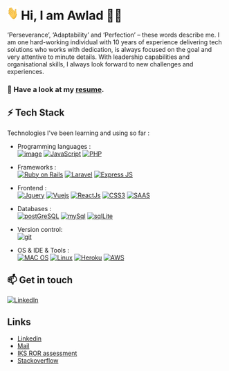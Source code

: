 
# <img src="https://raw.githubusercontent.com/ABSphreak/ABSphreak/master/gifs/Hi.gif" height="32px" width="25px"> Hi, I am Awlad 👨‍💻

‘Perseverance’, ‘Adaptability’ and ‘Perfection’ – these words describe me. I am one hard-working individual with 10 years
of experience delivering tech solutions who works with dedication, is always focused on the goal and very attentive to
minute details. With leadership capabilities and organisational skills, I always look forward to new challenges and
experiences.

### 🔭 Have a look at my [resume](https://drive.google.com/file/d/1p0_8uwJUJJU5aAU0grSR_e0kRmymmZ8e/view?usp=sharing).


## ⚡ Tech Stack
Technologies I've been learning and using so far :

- Programming languages : <br />
    [![image](https://img.shields.io/badge/Ruby-CC342D?style=for-the-badge&logo=ruby&logoColor=white)]("javascript:void(0)")
    [![JavaScript](https://img.shields.io/badge/JavaScript-F7DF1E?style=for-the-badge&logo=javascript&logoColor=black)]("javascript:void(0)")
[![PHP](https://img.shields.io/badge/PHP-777BB4?style=for-the-badge&logo=php&logoColor=white)]("javascript:void(0)")
   
- Frameworks : <br />
    [![Ruby on Rails](https://img.shields.io/badge/Ruby_on_Rails-CC0000?style=for-the-badge&logo=ruby-on-rails&logoColor=white)]("javascript:void(0)")
    [![Laravel](https://img.shields.io/badge/Laravel-FF2D20?style=for-the-badge&logo=laravel&logoColor=white)]("javascript:void(0)")
    [![Express JS](https://img.shields.io/badge/Express.js-404D59?style=for-the-badge)]("javascript:void(0)")
   
- Frontend : <br />
    [![Jquery](https://img.shields.io/badge/jQuery-0769AD?style=for-the-badge&logo=jquery&logoColor=white)]("javascript:void(0)")
    [![Vuejs](https://img.shields.io/badge/Vue.js-35495E?style=for-the-badge&logo=vue.js&logoColor=4FC08D)]("javascript:void(0)")
    [![ReactJs](https://img.shields.io/badge/React-20232A?style=for-the-badge&logo=react&logoColor=61DAFB)]("javascript:void(0)")
    [![CSS3](https://img.shields.io/badge/CSS3-1572B6?style=for-the-badge&logo=css3&logoColor=white)]("javascript:void(0)")
    [![SAAS](https://img.shields.io/badge/Sass-CC6699?style=for-the-badge&logo=sass&logoColor=white)]("javascript:void(0)")
    
- Databases : <br />
   [![postGreSQL](https://img.shields.io/badge/PostgreSQL-316192?style=for-the-badge&logo=postgresql&logoColor=white)]("javascript:void(0)")
   [![mySql](https://img.shields.io/badge/MySQL-00000F?style=for-the-badge&logo=mysql&logoColor=white)]("javascript:void(0)")
   [![sqlLite](https://img.shields.io/badge/SQLite-07405E?style=for-the-badge&logo=sqlite&logoColor=white)]("javascript:void(0)")
- Version control: <br />
[![git](https://img.shields.io/badge/GitHub-100000?style=for-the-badge&logo=github&logoColor=white)]("javascript:void(0)")
- OS & IDE & Tools : <br />
    [![MAC OS](https://img.shields.io/badge/mac%20os-000000?style=for-the-badge&logo=apple&logoColor=white)]("javascript:void(0)")
    [![Linux](https://img.shields.io/badge/Linux-FCC624?style=for-the-badge&logo=linux&logoColor=black)]("javascript:void(0)")
    [![Heroku](https://img.shields.io/badge/Heroku-430098?style=for-the-badge&logo=heroku&logoColor=white)]("javascript:void(0)")
    [![AWS](https://img.shields.io/badge/Amazon_AWS-232F3E?style=for-the-badge&logo=amazon-aws&logoColor=white)]("javascript:void(0)")
    
## 📫 Get in touch
[![LinkedIn](https://img.shields.io/badge/LinkedIn-0077B5?style=for-the-badge&logo=linkedin&logoColor=white)](https://www.linkedin.com/in/litonawlad)


## Links
- [Linkedin](https://www.linkedin.com/in/litonawlad)
- [Mail](mailto:awladliton@gmail.com) 
- [IKS ROR assessment](https://drive.google.com/file/d/1VZpiWvC9RsfZ7HD2tY31pHnQKZLFmEg9/view)
- [Stackoverflow](https://stackoverflow.com/users/1300194/awlad-liton)

 